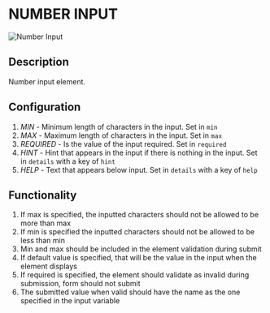 # NUMBER INPUT

![Number Input](https://i.postimg.cc/cLxh6VPG/Screenshot-2022-12-15-153914.png)

## Description

Number input element.

## Configuration

1. *MIN* - Minimum length of characters in the input. Set in `min`
2. *MAX* - Maximum length of characters in the input. Set in `max`
3. *REQUIRED* - Is the value of the input required. Set in `required`
4. *HINT* - Hint that appears in the input if there is nothing in the input. Set in `details` with a key of `hint`
5. *HELP* - Text that appears below input. Set in `details` with a key of `help`

## Functionality

1. If max is specified, the inputted characters should not be allowed to be more than max
2. If min is specified the inputted characters should not be allowed to be less than min
3. Min and max should be included in the element validation during submit
4. If default value is specified, that will be the value in the input when the element displays
5. If required is specified, the element should validate as invalid during submission, form should not submit
6. The submitted value when valid should have the name as the one specified in the input variable
